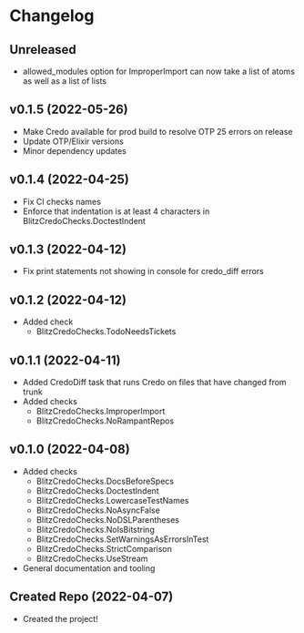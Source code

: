 # Changelog

## Unreleased

- allowed_modules option for ImproperImport can now take a list of atoms as well as a list of lists

## v0.1.5 (2022-05-26)

- Make Credo available for prod build to resolve OTP 25 errors on release
- Update OTP/Elixir versions
- Minor dependency updates

## v0.1.4 (2022-04-25)

- Fix CI checks names
- Enforce that indentation is at least 4 characters in BlitzCredoChecks.DoctestIndent

## v0.1.3 (2022-04-12)

- Fix print statements not showing in console for credo_diff errors

## v0.1.2 (2022-04-12)

- Added check
  - BlitzCredoChecks.TodoNeedsTickets

## v0.1.1 (2022-04-11)

- Added CredoDiff task that runs Credo on files that have changed from trunk
- Added checks
  - BlitzCredoChecks.ImproperImport
  - BlitzCredoChecks.NoRampantRepos

## v0.1.0 (2022-04-08)

- Added checks
  - BlitzCredoChecks.DocsBeforeSpecs
  - BlitzCredoChecks.DoctestIndent
  - BlitzCredoChecks.LowercaseTestNames
  - BlitzCredoChecks.NoAsyncFalse
  - BlitzCredoChecks.NoDSLParentheses
  - BlitzCredoChecks.NoIsBitstring
  - BlitzCredoChecks.SetWarningsAsErrorsInTest
  - BlitzCredoChecks.StrictComparison
  - BlitzCredoChecks.UseStream
- General documentation and tooling

## Created Repo (2022-04-07)

- Created the project!
